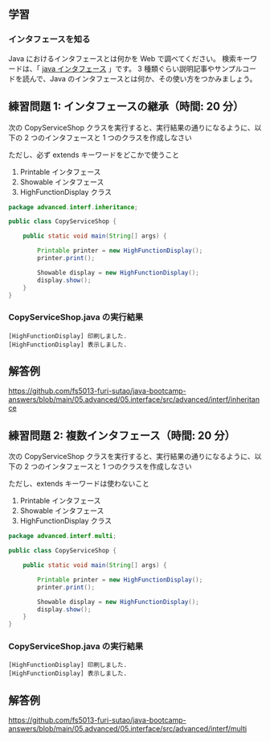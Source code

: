## 学習

### インタフェースを知る

Java におけるインタフェースとは何かを Web で調べてください。
検索キーワードは、「 [java インタフェース](https://www.google.com/search?q=java+インタフェース) 」です。
3 種類ぐらい説明記事やサンプルコードを読んで、Java のインタフェースとは何か、その使い方をつかみましょう。

## 練習問題 1: インタフェースの継承（時間: 20 分）

次の CopyServiceShop クラスを実行すると、実行結果の通りになるように、以下の 2 つのインタフェースと 1 つのクラスを作成しなさい

ただし、必ず extends キーワードをどこかで使うこと

1. Printable インタフェース
2. Showable インタフェース
3. HighFunctionDisplay クラス

```java
package advanced.interf.inheritance;

public class CopyServiceShop {

    public static void main(String[] args) {

        Printable printer = new HighFunctionDisplay();
        printer.print();

        Showable display = new HighFunctionDisplay();
        display.show();
    }
}
```

### CopyServiceShop.java の実行結果

```console
[HighFunctionDisplay] 印刷しました.
[HighFunctionDisplay] 表示しました.
```

## 解答例

https://github.com/fs5013-furi-sutao/java-bootcamp-answers/blob/main/05.advanced/05.interface/src/advanced/interf/inheritance

## 練習問題 2: 複数インタフェース（時間: 20 分）

次の CopyServiceShop クラスを実行すると、実行結果の通りになるように、以下の 2 つのインタフェースと 1 つのクラスを作成しなさい

ただし、extends キーワードは使わないこと

1. Printable インタフェース
2. Showable インタフェース
3. HighFunctionDisplay クラス

```java
package advanced.interf.multi;

public class CopyServiceShop {

    public static void main(String[] args) {

        Printable printer = new HighFunctionDisplay();
        printer.print();

        Showable display = new HighFunctionDisplay();
        display.show();
    }
}
```

### CopyServiceShop.java の実行結果

```console
[HighFunctionDisplay] 印刷しました.
[HighFunctionDisplay] 表示しました.
```

## 解答例

https://github.com/fs5013-furi-sutao/java-bootcamp-answers/blob/main/05.advanced/05.interface/src/advanced/interf/multi
